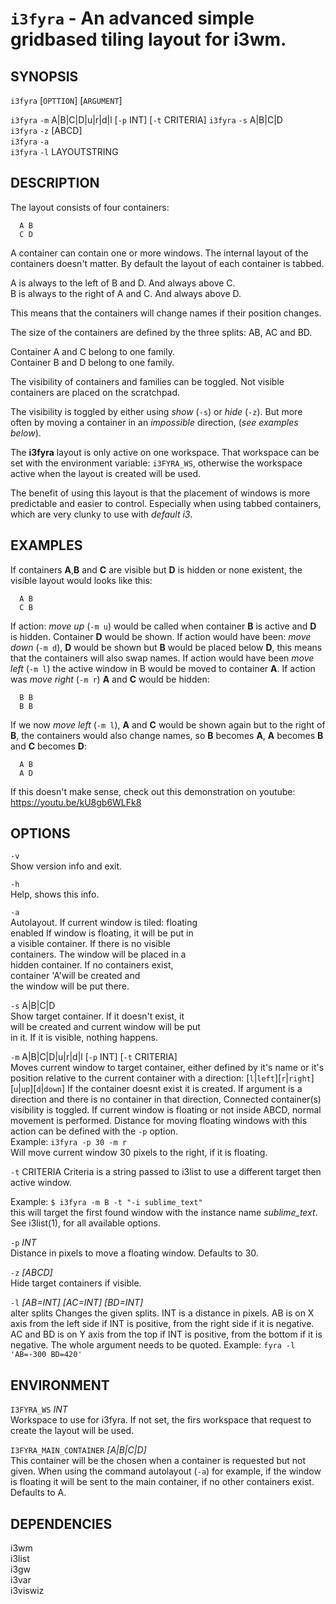 # `i3fyra` - An advanced simple gridbased tiling layout for i3wm.

SYNOPSIS
--------
`i3fyra` [`OPTTION`] [`ARGUMENT`]  

`i3fyra` `-m` A|B|C|D|u|r|d|l [`-p` INT] [`-t` CRITERIA] 
`i3fyra` `-s` A|B|C|D  
`i3fyra` `-z` [ABCD]  
`i3fyra` `-a`  
`i3fyra` `-l` LAYOUTSTRING

DESCRIPTION
-----------

The layout consists of four containers:  

``` text
  A B
  C D
```

A container can contain one or more windows.
The internal layout of the containers doesn't matter. 
By default the layout of each container is tabbed.  

A is always to the left of B and D. And always above C.  
B is always to the right of A and C. And always above D.  

This means that the containers will change names if 
their position changes.  

The size of the containers are defined by the three splits: 
AB, AC and BD.  

Container A and C belong to one family.  
Container B and D belong to one family.  

The visibility of containers and families can be toggled.
Not visible containers are placed on the scratchpad.  

The visibility is toggled by either using *show* (`-s`) or
*hide* (`-z`). But more often by moving a container in an
*impossible* direction, (*see examples below*).

The **i3fyra** layout is only active on one workspace.
That workspace can be set with the environment variable: 
`i3FYRA_WS`, otherwise the workspace active when the layout
is created will be used.  

The benefit of using this layout is that the placement of windows
is more predictable and easier to control. Especially when using
tabbed containers, which are very clunky to use with *default
i3*.

EXAMPLES
-------- 

If containers **A**,**B** and **C** are visible 
but **D** is hidden or none existent, the visible 
layout would looks like this:  

``` text
  A B
  C B
```

If action: *move up* (`-m u`) would be called when 
container **B** is active and **D** is hidden. 
Container **D** would be shown. If action would have 
been: *move down* (`-m d`), **D** would be shown 
but **B** would be placed below **D**, this means 
that the containers will also swap names. If action 
would have been *move left* (`-m l`) the active window 
in B would be moved to container **A**. If action was 
*move right* (`-m r`) **A** and **C** would be hidden:

``` text
  B B
  B B
```

If we now *move left* (`-m l`), **A** and **C** would 
be shown again but to the right of **B**, the containers 
would also change names, so **B** becomes **A**, **A** 
becomes **B** and **C** becomes **D**:

``` text
  A B
  A D
```

If this doesn't make sense, check out this demonstration
on youtube:  
https://youtu.be/kU8gb6WLFk8  


OPTIONS
-------

`-v`  
Show version info and exit.

`-h`  
Help, shows this info.

`-a`  
Autolayout. If current window is tiled: floating  
enabled If window is floating, it will be put in  
a visible container. If there is no visible  
containers. The window will be placed in a  
hidden container. If no containers exist,  
container 'A'will be created and  
the window will be put there.  

`-s` A|B|C|D  
Show target container. If it doesn't exist, it  
will be created and current window will be put  
in it. If it is visible, nothing happens.  

`-m` A|B|C|D|u|r|d|l [`-p` INT] [`-t` CRITERIA]   
Moves current window to target container, either 
defined by it's name or it's position relative 
to the current container with a direction: 
[`l`|`left`][`r`|`right`][`u`|`up`][`d`|`down`] 
If the container doesnt exist it is created. 
If argument is a direction and there is no 
container in that direction, Connected 
container(s) visibility is toggled. If current 
window is floating or not inside ABCD, normal 
movement is performed. Distance for moving 
floating windows with this action can be defined 
with the `-p` option.  
Example: `i3fyra -p 30 -m r`  
Will move current window 30 pixels to the right, 
if it is floating.

`-t` CRITERIA
Criteria is a string passed to i3list to use a 
different target then active window.

Example:
`$ i3fyra -m B -t "-i sublime_text"`  
this will target the first found window with the 
instance name *sublime_text*. See i3list(1), for
all available options.  

`-p` *INT*  
Distance in pixels to move a floating window. 
Defaults to 30.
         
`-z` *[ABCD]*   
Hide target containers if visible. 

`-l` *[AB=INT] [AC=INT] [BD=INT]*  
alter splits Changes the given splits. INT is a 
distance in pixels. AB is on X axis from the 
left side if INT is positive, from the right 
side if it is negative. AC and BD is on Y axis 
from the top if INT is positive, from the bottom 
if it is negative. The whole argument needs to 
be quoted. Example: `fyra -l 'AB=-300 BD=420'`

ENVIRONMENT
-----------

`I3FYRA_WS` *INT*  
Workspace to use for i3fyra. If not set, the firs
workspace that request to create the layout will
be used.

`I3FYRA_MAIN_CONTAINER` *[A|B|C|D]*  
This container will be the chosen when a container
is requested but not given. When using the command
autolayout (`-a`) for example, if the window is floating
it will be sent to the main container, if no other
containers exist. Defaults to A.

DEPENDENCIES
------------

i3wm  
i3list   
i3gw  
i3var  
i3viswiz   

